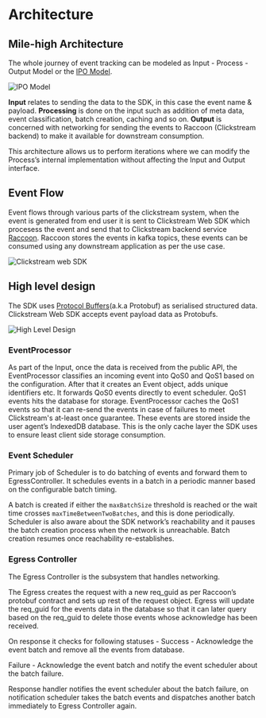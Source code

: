 # Architecture

## Mile-high Architecture

The whole journey of event tracking can be modeled as Input - Process - Output Model or the [IPO Model](https://en.wikipedia.org/wiki/IPO_model).

![IPO Model](https://user-images.githubusercontent.com/14230239/195529096-d1bd458a-1310-4c69-8cf5-06bb8706a2bc.png)

**Input** relates to sending the data to the SDK, in this case the event name & payload. **Processing** is done on the input such as addition of meta data, event classification, batch creation, caching and so on. **Output** is concerned with networking for sending the events to Raccoon (Clickstream backend) to make it available for downstream consumption.

This architecture allows us to perform iterations where we can modify the Process’s internal implementation without affecting the Input and Output interface.

## Event Flow

Event flows through various parts of the clickstream system, when the event is generated from end user it is sent to Clickstream Web SDK which procesess the event and send that to Clickstream backend service [Raccoon](https://odpf.github.io/raccoon/). Raccoon stores the events in kafka topics, these events can be consumed using any downstream application as per the use case.

![Clickstream web SDK](https://user-images.githubusercontent.com/14230239/195533334-ed8a662d-8524-41af-9b67-57b2761d0748.png)

## High level design

The SDK uses [Protocol Buffers](https://developers.google.com/protocol-buffers)(a.k.a Protobuf) as serialised structured data. Clickstream Web SDK accepts event payload data as Protobufs.

![High Level Design](https://user-images.githubusercontent.com/14230239/195533544-aa37a0da-d7ae-4637-8d7f-a558c58df5df.png)

### EventProcessor

As part of the Input, once the data is received from the public API, the EventProcessor classifies an incoming event into QoS0 and QoS1 based on the configuration. After that it creates an Event object, adds unique identifiers etc. It forwards QoS0 events directly to event scheduler. QoS1 events hits the database for storage. EventProcessor caches the QoS1 events so that it can re-send the events in case of failures to meet Clickstream's at-least once guarantee. These events are stored inside the user agent’s IndexedDB database. This is the only cache layer the SDK uses to ensure least client side storage consumption.

### Event Scheduler

Primary job of Scheduler is to do batching of events and forward them to EgressController. It schedules events in a batch in a periodic manner based on the configurable batch timing.

A batch is created if either the `maxBatchSize` threshold is reached or the wait time crosses `maxTimeBetweenTwoBatches`, and this is done periodically. Scheduler is also aware about the SDK network’s reachability and it pauses the batch creation process when the network is unreachable. Batch creation resumes once reachability re-establishes.

### Egress Controller

The Egress Controller is the subsystem that handles networking.

The Egress creates the request with a new req_guid as per Raccoon’s protobuf contract and sets up rest of the request object. Egress will update the req_guid for the events data in the database so that it can later query based on the req_guid to delete those events whose acknowledge has been received.

On response it checks for following statuses -
Success - Acknowledge the event batch and remove all the events from database.

Failure - Acknowledge the event batch and notify the event scheduler about the batch failure.

Response handler notifies the event scheduler about the batch failure, on notification scheduler takes the batch events and dispatches another batch immediately to Egress Controller again.
